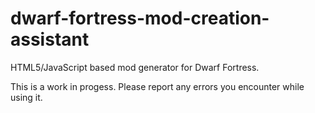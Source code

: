 # dwarf-fortress-mod-creation-assistant
HTML5/JavaScript based mod generator for Dwarf Fortress.

This is a work in progess. Please report any errors you encounter while using it.

